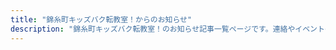 ```yaml
---
title: "錦糸町キッズバク転教室！からのお知らせ"
description: "錦糸町キッズバク転教室！のお知らせ記事一覧ページです。連絡やイベントの紹介、バク転関連の記事を掲載します。"
---
```


